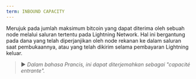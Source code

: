 ```yaml
---
term: INBOUND CAPACITY
---
```


Merujuk pada jumlah maksimum bitcoin yang dapat diterima oleh sebuah node melalui saluran tertentu pada Lightning Network. Hal ini bergantung pada dana yang telah diperjanjikan oleh node rekanan ke dalam saluran saat pembukaannya, atau yang telah dikirim selama pembayaran Lightning keluar.

> ► *Dalam bahasa Prancis, ini dapat diterjemahkan sebagai "capacité entrante".*